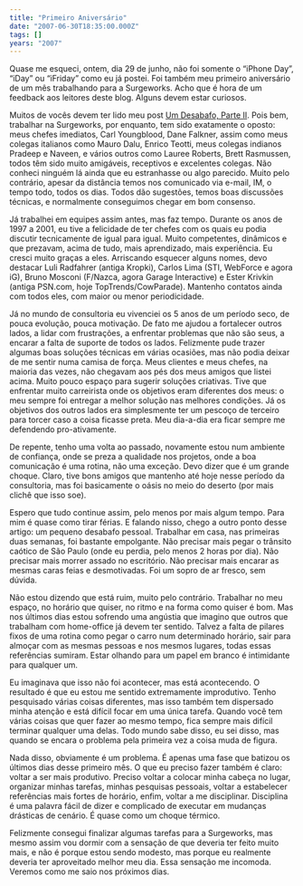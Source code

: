 ```yaml
---
title: "Primeiro Aniversário"
date: "2007-06-30T18:35:00.000Z"
tags: []
years: "2007"
---
```


<p></p>
<p>Quase me esqueci, ontem, dia 29 de junho, não foi somente o “iPhone Day”, “iDay” ou “iFriday” como eu já postei. Foi também meu primeiro aniversário de um mês trabalhando para a Surgeworks. Acho que é hora de um feedback aos leitores deste blog. Alguns devem estar curiosos.</p>
<p></p>
<p></p>
<p>Muitos de vocês devem ter lido meu post <a href="https://www.akitaonrails.com/articles/2007/06/19/um-desabafo-parte-ii">Um Desabafo, Parte II</a>. Pois bem, trabalhar na Surgeworks, por enquanto, tem sido exatamente o oposto: meus chefes imediatos, Carl Youngblood, Dane Falkner, assim como meus colegas italianos como Mauro Dalu, Enrico Teotti, meus colegas indianos Pradeep e Naveen, e vários outros como Lauree Roberts, Brett Rasmussen, todos têm sido muito amigáveis, receptivos e excelentes colegas. Não conheci ninguém lá ainda que eu estranhasse ou algo parecido. Muito pelo contrário, apesar da distância temos nos comunicado via e-mail, IM, o tempo todo, todos os dias. Todos dão sugestões, temos boas discussões técnicas, e normalmente conseguimos chegar em bom consenso.</p>
<p>Já trabalhei em equipes assim antes, mas faz tempo. Durante os anos de 1997 a 2001, eu tive a felicidade de ter chefes com os quais eu podia discutir tecnicamente de igual para igual. Muito competentes, dinâmicos e que prezavam, acima de tudo, mais aprendizado, mais experiência. Eu cresci muito graças a eles. Arriscando esquecer alguns nomes, devo destacar Luli Radfahrer (antiga Kropki), Carlos Lima (<span class="caps">STI</span>, WebForce e agora iG), Bruno Mosconi (F/Nazca, agora Garage Interactive) e Ester Krivkin (antiga <span class="caps">PSN</span>.com, hoje TopTrends/CowParade). Mantenho contatos ainda com todos eles, com maior ou menor periodicidade.</p>
<p>Já no mundo de consultoria eu vivenciei os 5 anos de um período seco, de pouca evolução, pouca motivação. De fato me ajudou a fortalecer outros lados, a lidar com frustrações, a enfrentar problemas que não são seus, a encarar a falta de suporte de todos os lados. Felizmente pude trazer algumas boas soluções técnicas em várias ocasiões, mas não podia deixar de me sentir numa camisa de força. Meus clientes e meus chefes, na maioria das vezes, não chegavam aos pés dos meus amigos que listei acima. Muito pouco espaço para sugerir soluções criativas. Tive que enfrentar muito carreirista onde os objetivos eram diferentes dos meus: o meu sempre foi entregar a melhor solução nas melhores condições. Já os objetivos dos outros lados era simplesmente ter um pescoço de terceiro para torcer caso a coisa ficasse preta. Meu dia-a-dia era ficar sempre me defendendo pro-ativamente.</p>
<p>De repente, tenho uma volta ao passado, novamente estou num ambiente de confiança, onde se preza a qualidade nos projetos, onde a boa comunicação é uma rotina, não uma exceção. Devo dizer que é um grande choque. Claro, tive bons amigos que mantenho até hoje nesse período da consultoria, mas foi basicamente o oásis no meio do deserto (por mais clichê que isso soe).</p>
<p>Espero que tudo continue assim, pelo menos por mais algum tempo. Para mim é quase como tirar férias. E falando nisso, chego a outro ponto desse artigo: um pequeno desabafo pessoal. Trabalhar em casa, nas primeiras duas semanas, foi bastante empolgante. Não precisar mais pegar o trânsito caótico de São Paulo (onde eu perdia, pelo menos 2 horas por dia). Não precisar mais morrer assado no escritório. Não precisar mais encarar as mesmas caras feias e desmotivadas. Foi um sopro de ar fresco, sem dúvida.</p>
<p>Não estou dizendo que está ruim, muito pelo contrário. Trabalhar no meu espaço, no horário que quiser, no ritmo e na forma como quiser é bom. Mas nos últimos dias estou sofrendo uma angústia que imagino que outros que trabalham com home-office já devem ter sentido. Talvez a falta de pilares fixos de uma rotina como pegar o carro num determinado horário, sair para almoçar com as mesmas pessoas e nos mesmos lugares, todas essas referências sumiram. Estar olhando para um papel em branco é intimidante para qualquer um.</p>
<p>Eu imaginava que isso não foi acontecer, mas está acontecendo. O resultado é que eu estou me sentido extremamente improdutivo. Tenho pesquisado várias coisas diferentes, mas isso também tem dispersado minha atenção e está difícil focar em uma única tarefa. Quando você tem várias coisas que quer fazer ao mesmo tempo, fica sempre mais difícil terminar qualquer uma delas. Todo mundo sabe disso, eu sei disso, mas quando se encara o problema pela primeira vez a coisa muda de figura.</p>
<p>Nada disso, obviamente é um problema. É apenas uma fase que batizou os últimos dias desse primeiro mês. O que eu preciso fazer também é claro: voltar a ser mais produtivo. Preciso voltar a colocar minha cabeça no lugar, organizar minhas tarefas, minhas pesquisas pessoais, voltar a estabelecer referências mais fortes de horário, enfim, voltar a me disciplinar. Disciplina é uma palavra fácil de dizer e complicado de executar em mudanças drásticas de cenário. É quase como um choque térmico.</p>
<p>Felizmente consegui finalizar algumas tarefas para a Surgeworks, mas mesmo assim vou dormir com a sensação de que deveria ter feito muito mais, e não é porque estou sendo modesto, mas porque eu realmente deveria ter aproveitado melhor meu dia. Essa sensação me incomoda. Veremos como me saio nos próximos dias.</p>
<p></p>